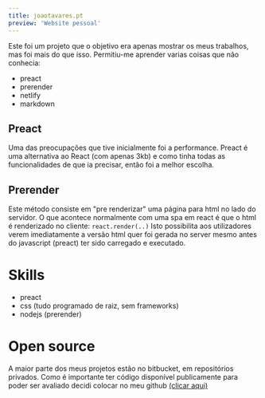 ```yaml
---
title: joaotavares.pt
preview: 'Website pessoal'
---
```


Este foi um projeto que o objetivo era apenas mostrar os meus trabalhos, mas foi mais do que isso. Permitiu-me aprender varias coisas que não conhecia:

-   preact
-   prerender
-   netlify
-   markdown

## Preact

Uma das preocupações que tive inicialmente foi a performance. Preact é uma alternativa ao React (com apenas 3kb) e como tinha todas as funcionalidades de que ia precisar, então foi a melhor escolha.

## Prerender

Este método consiste em "pre renderizar" uma página para html no lado do servidor. O que acontece normalmente com uma spa em react é que o html é renderizado no cliente: `react.render(..)` Isto possibilita aos utilizadores verem imediatamente a versão html quer foi gerada no server mesmo antes do javascript (preact) ter sido carregado e executado.

# Skills

-   preact
-   css (tudo programado de raiz, sem frameworks)
-   nodejs (prerender)

# Open source

A maior parte dos meus projetos estão no bitbucket, em repositórios privados. Como é importante ter código disponível publicamente para poder ser avaliado decidi colocar no meu github [(clicar aqui)](https://github.com/veroight/joaotavares.pt)
